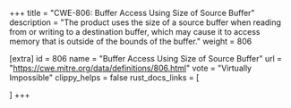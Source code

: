 +++
title = "CWE-806: Buffer Access Using Size of Source Buffer"
description	= "The product uses the size of a source buffer when reading from or writing to a destination buffer, which may cause it to access memory that is outside of the bounds of the buffer."
weight = 806

[extra]
id = 806
name = "Buffer Access Using Size of Source Buffer"
url = "https://cwe.mitre.org/data/definitions/806.html"
vote = "Virtually Impossible"
clippy_helps = false
rust_docs_links = [
	
]
+++

